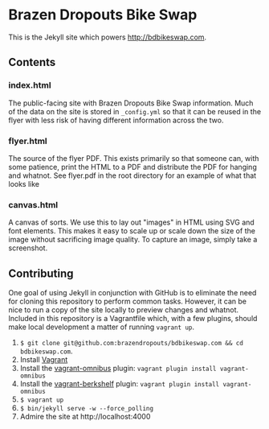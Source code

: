 # Brazen Dropouts Bike Swap

This is the Jekyll site which powers http://bdbikeswap.com.

## Contents

### index.html

The public-facing site with Brazen Dropouts Bike Swap information. Much of the data on the site is stored in `_config.yml` so that it can be reused in the flyer with less risk of having different information across the two.

### flyer.html

The source of the flyer PDF. This exists primarily so that someone can, with some patience, print the HTML to a PDF and distribute the PDF for hanging and whatnot. See flyer.pdf in the root directory for an example of what that looks like

### canvas.html

A canvas of sorts. We use this to lay out "images" in HTML using SVG and font elements. This makes it easy to scale up or scale down the size of the image without sacrificing image quality. To capture an image, simply take a screenshot.

## Contributing

One goal of using Jekyll in conjunction with GitHub is to eliminate the need for cloning this repository to perform common tasks.
However, it can be nice to run a copy of the site locally to preview changes and whatnot.
Included in this repository is a Vagrantfile which, with a few plugins, should make local development a matter of running `vagrant up`.

1. `$ git clone git@github.com:brazendropouts/bdbikeswap.com && cd bdbikeswap.com`.
1. Install [Vagrant](http://www.vagrantup.com/downloads.html)
2. Install the [vagrant-omnibus](https://github.com/schisamo/vagrant-omnibus) plugin: `vagrant plugin install vagrant-omnibus`
3. Install the [vagrant-berkshelf](https://github.com/berkshelf/vagrant-berkshelf) plugin: `vagrant plugin install vagrant-omnibus`
4. `$ vagrant up`
5. `$ bin/jekyll serve -w --force_polling`
6. Admire the site at http://localhost:4000
